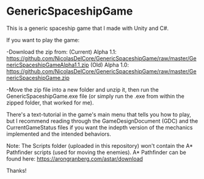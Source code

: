 # GenericSpaceshipGame
This is a generic spaceship game that I made with Unity and C#.


If you want to play the game:

-Download the zip from:
(Current) Alpha 1.1: https://github.com/NicolasDelCore/GenericSpaceshipGame/raw/master/GenericSpaceshipGameAlpha1.1.zip
(Old) Alpha 1.0: https://github.com/NicolasDelCore/GenericSpaceshipGame/raw/master/GenericSpaceshipGame.zip

-Move the zip file into a new folder and unzip it, then run the GenericSpaceshipGame.exe file (or simply run the .exe from within the zipped folder, that worked for me).


There's a text-tutorial in the game's main menu that tells you how to play, but I recommend reading through the GameDesignDocument (GDC) and the CurrentGameStatus files if you want the indepth version of the mechanics implemented and the intended behaviors.

Note: The Scripts folder (uploaded in this repository) won't contain the A* Pathfinder scripts (used for moving the enemies). A* Pathfinder can be found here: https://arongranberg.com/astar/download

Thanks!
